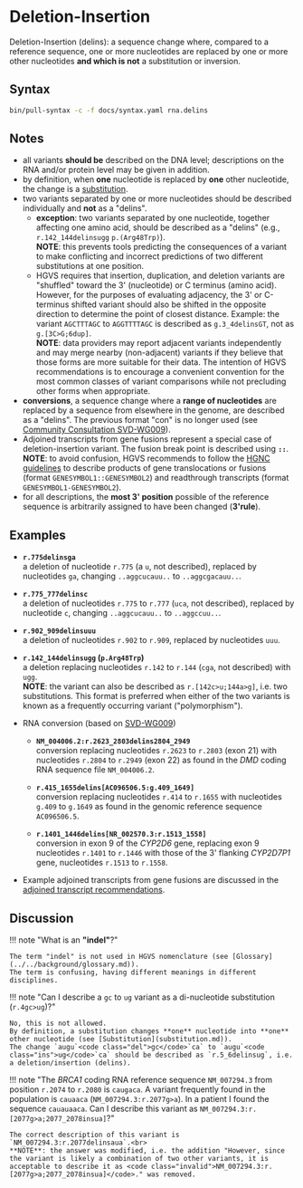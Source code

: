 # Deletion-Insertion

<!-- ## Definition -->

Deletion-Insertion (delins): a sequence change where, compared to a reference sequence, one or more nucleotides are replaced by one or more other nucleotides **and which is not** a substitution or inversion.

## Syntax

```sh exec="true"
bin/pull-syntax -c -f docs/syntax.yaml rna.delins
```

## Notes

- all variants **should be** described on the DNA level; descriptions on the RNA and/or protein level may be given in addition.
- by definition, when **one** nucleotide is replaced by **one** other nucleotide, the change is a [substitution](substitution.md).
- two variants separated by one or more nucleotides should be described individually and **not** as a "delins".
    - **exception**: two variants separated by one nucleotide, together affecting one amino acid, should be described as a "delins" (e.g., `r.142_144delinsugg` `p.(Arg48Trp)`).<br>
      **NOTE**: this prevents tools predicting the consequences of a variant to make conflicting and incorrect predictions of two different substitutions at one position.<br>
    - HGVS requires that insertion, duplication, and deletion variants are "shuffled" toward the 3' (nucleotide) or C terminus (amino acid). However, for the purposes of evaluating adjacency, the 3' or C-terminus shifted variant should also be shifted in the opposite direction to determine the point of closest distance.
      Example: the variant `AG`<code class="sub">C</code>`TTTAGC` to `AG`<code class="sub">G</code>`TTT`<code class="ins">T</code>`AGC` is described as `g.3_4delinsGT`, not as `g.[3C>G;6dup]`.<br>
      **NOTE**: data providers may report adjacent variants independently and may merge nearby (non-adjacent) variants if they believe that those forms are more suitable for their data.
      The intention of HGVS recommendations is to encourage a convenient convention for the most common classes of variant comparisons while not precluding other forms when appropriate.
- **conversions**, a sequence change where a **range of nucleotides** are replaced by a sequence from elsewhere in the genome, are described as a "delins".
  The previous format "con" is no longer used (see [Community Consultation SVD-WG009](../../consultation/SVD-WG009.md)).
- Adjoined transcripts from gene fusions represent a special case of deletion-insertion variant.
  The fusion break point is described using **`::`**.<br>
  **NOTE**: to avoid confusion, HGVS recommends to follow the [HGNC guidelines](https://www.genenames.org/about/guidelines/) to describe products of gene translocations or fusions (format `GENESYMBOL1::GENESYMBOL2`) and readthrough transcripts (format `GENESYMBOL1-GENESYMBOL2`).
- for all descriptions, the **most 3' position** possible of the reference sequence is arbitrarily assigned to have been changed (**3'rule**).

## Examples

- **`r.775delinsga`**<br>
  a deletion of nucleotide `r.775` (a `u`, not described), replaced by nucleotides `ga`, changing `..aggc`<code class="del">u</code>`cauu..` to `..aggc`<code class="ins">ga</code>`cauu..`.

- **`r.775_777delinsc`**<br>
  a deletion of nucleotides `r.775` to `r.777` (`uca`, not described), replaced by nucleotide `c`, changing `..aggc`<code class="del">uca</code>`uu..` to `..aggc`<code class="ins">c</code>`uu..`.

- **`r.902_909delinsuuu`**<br>
  a deletion of nucleotides `r.902` to `r.909`, replaced by nucleotides `uuu`.

- **`r.142_144delinsugg` (`p.Arg48Trp`)**<br>
  a deletion replacing nucleotides `r.142` to `r.144` (`cga`, not described) with `ugg`.<br>
  **NOTE**: the variant can also be described as `r.[142c>u;144a>g]`, i.e. two substitutions.
  This format is preferred when either of the two variants is known as a frequently occurring variant ("polymorphism").

- RNA conversion (based on [SVD-WG009](../../consultation/SVD-WG009.md))
    - **`NM_004006.2:r.2623_2803delins2804_2949`**<br>
      conversion replacing nucleotides `r.2623` to `r.2803` (exon 21) with nucleotides `r.2804` to `r.2949` (exon 22) as found in the _DMD_ coding RNA sequence file `NM_004006.2`.

    - **`r.415_1655delins[AC096506.5:g.409_1649]`**<br>
      conversion replacing nucleotides `r.414` to `r.1655` with nucleotides `g.409` to `g.1649` as found in the genomic reference sequence `AC096506.5`.

    - **`r.1401_1446delins[NR_002570.3:r.1513_1558]`**<br>
      conversion in exon 9 of the _CYP2D6_ gene, replacing exon 9 nucleotides `r.1401` to `r.1446` with those of the 3' flanking _CYP2D7P1_ gene, nucleotides `r.1513` to `r.1558`.

- Example adjoined transcripts from gene fusions are discussed in the [adjoined transcript recommendations](adjoined_transcript.md).

## Discussion

!!! note "What is an **"indel"**?"

    The term "indel" is not used in HGVS nomenclature (see [Glossary](../../background/glossary.md)).
    The term is confusing, having different meanings in different disciplines.

!!! note "Can I describe a `gc` to `ug` variant as a di-nucleotide substitution (<code class="invalid">r.4gc>ug</code>)?"

    No, this is not allowed.
    By definition, a substitution changes **one** nucleotide into **one** other nucleotide (see [Substitution](substitution.md)).
    The change `augu`<code class="del">gc</code>`ca` to `augu`<code class="ins">ug</code>`ca` should be described as `r.5_6delinsug`, i.e. a deletion/insertion (delins).

!!! note "The _BRCA1_ coding RNA reference sequence `NM_007294.3` from position `r.2074` to `r.2080` is `cau`<code class="sub">g</code>`aca`. A variant frequently found in the population is `cau`<code class="sub">a</code>`aca` (`NM_007294.3:r.2077g>a`). In a patient I found the sequence `cau`<code class="sub">a</code><code class="ins">ua</code>`aca`. Can I describe this variant as <code class="invalid">NM_007294.3:r.[2077g>a;2077_2078insua]</code>?"

    The correct description of this variant is `NM_007294.3:r.2077delinsaua`.<br>
    **NOTE**: the answer was modified, i.e. the addition "However, since the variant is likely a combination of two other variants, it is acceptable to describe it as <code class="invalid">NM_007294.3:r.[2077g>a;2077_2078insua]</code>." was removed.
